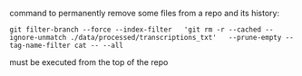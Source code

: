 command to permanently remove some files from a repo and its history:

```
git filter-branch --force --index-filter   'git rm -r --cached --ignore-unmatch ./data/processed/transcriptions_txt'   --prune-empty --tag-name-filter cat -- --all
```

must be executed from the top of the repo
